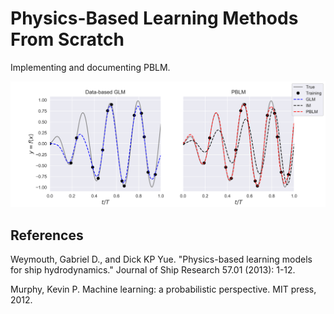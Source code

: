 # Physics-Based Learning Methods From Scratch
Implementing and documenting PBLM.

![GLM vs PBLM](glm_vs_pblm.svg)

## References
Weymouth, Gabriel D., and Dick KP Yue. "Physics-based learning models for ship hydrodynamics." Journal of Ship Research 57.01 (2013): 1-12.

Murphy, Kevin P. Machine learning: a probabilistic perspective. MIT press, 2012.
